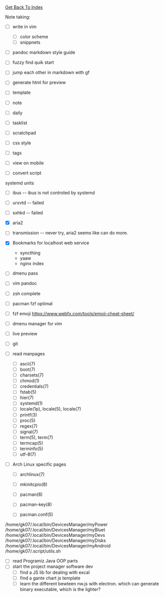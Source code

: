[Get Back To Index](index)


Note taking:

- [ ] write in vim
    - [ ] color scheme
    - [ ] snippnets
- [ ] pandoc markdown style guide
- [ ] fuzzy find quik start
- [ ] jump each other in markdown with gf
- [ ] generate html for preview
- [ ] template
- [ ] note
- [ ] daily
- [ ] tasklist
- [ ] scratchpad
- [ ] css style
- [ ] tags
- [ ] view on mobile
- [ ] convert script


systemd units

- [ ] ibus -- ibus is not controled by systemd
- [ ] urxvtd -- failed
- [ ] sxhkd -- failed
- [X] aria2
- [ ] transmission -- never try, aria2 seems like can do more.

- [X] Bookmarks for localhost web service
    *   syncthing
    *   yaaw
    *   nginx index

- [ ] dmenu pass
- [ ] vim pandoc
- [ ] zsh complete
- [ ] pacman fzf optimal

- [ ] fzf emoji <https://www.webfx.com/tools/emoji-cheat-sheet/>
- [ ] dmenu manager for vim
- [ ] live preview
- [ ] git
- [ ] read manpages
    - [ ] ascii(7)
    - [ ] boot(7)
    - [ ] charsets(7)
    - [ ] chmod(1)
    - [ ] credentials(7)
    - [ ] fstab(5)
    - [ ] hier(7)
    - [ ] systemd(1)
    - [ ] locale(1p), locale(5), locale(7)
    - [ ] printf(3)
    - [ ] proc(5)
    - [ ] regex(7)
    - [ ] signal(7)
    - [ ] term(5), term(7)
    - [ ] termcap(5)
    - [ ] terminfo(5)
    - [ ] utf-8(7)
- [ ] Arch Linux specific pages
    - [ ] archlinux(7)
    - [ ] mkinitcpio(8)
    - [ ] pacman(8)
    - [ ] pacman-key(8)
    - [ ] pacman.conf(5)


/home/gk07/.local/bin/DevicesManager/myPower
/home/gk07/.local/bin/DevicesManager/myBluet
/home/gk07/.local/bin/DevicesManager/myDevs
/home/gk07/.local/bin/DevicesManager/myDisks
/home/gk07/.local/bin/DevicesManager/myAndroid
/home/gk07/.script/utils.sh

- [ ] read Programiz Java OOP parts
- [ ] start the project manager software dev
    - [ ] find a JS lib for dealing with excal
    - [ ] find a gante chart js template
    - [ ] learn the different bewteen nw.js with electron. which can generate
        binary executable, which is the lighter?
